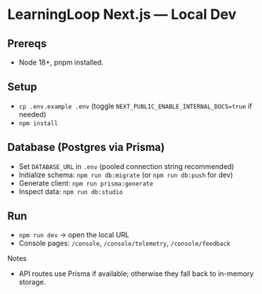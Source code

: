# LearningLoop Next.js — Local Dev

## Prereqs
- Node 18+, pnpm installed.

## Setup
- `cp .env.example .env` (toggle `NEXT_PUBLIC_ENABLE_INTERNAL_DOCS=true` if needed)
- `npm install`

## Database (Postgres via Prisma)
- Set `DATABASE_URL` in `.env` (pooled connection string recommended)
- Initialize schema: `npm run db:migrate` (or `npm run db:push` for dev)
- Generate client: `npm run prisma:generate`
- Inspect data: `npm run db:studio`

## Run
- `npm run dev` → open the local URL
- Console pages: `/console`, `/console/telemetry`, `/console/feedback`

Notes
- API routes use Prisma if available; otherwise they fall back to in-memory storage.

